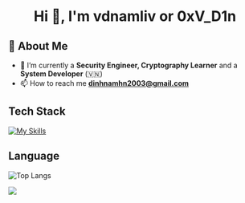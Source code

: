 <h1 align="center">Hi 👋, I'm vdnamliv or 0xV_D1n</h1>

## 🚀 About Me
- 🌱 I’m currently a **Security Engineer, Cryptography Learner** and a **System Developer** (🇻🇳)
- 📫 How to reach me **dinhnamhn2003@gmail.com**

## Tech Stack
[![My Skills](https://skillicons.dev/icons?i=kali,windows,go,py,c,cpp,bash,postgres,docker,&theme=dark)](https://skillicons.dev)

## Language
![Top Langs](https://github-readme-stats.vercel.app/api/top-langs/?username=vdnamliv&langs_count=8)

<picture>
  <source
    srcset="https://github-readme-stats.vercel.app/api?username=vdnamliv&show_icons=true&theme=dark"
    media="(prefers-color-scheme: dark)"
  />
  <source
    srcset="https://github-readme-stats.vercel.app/api?username=vdnamliv&show_icons=true"
    media="(prefers-color-scheme: light), (prefers-color-scheme: no-preference)"
  />
  <img src="https://github-readme-stats.vercel.app/api?username=vdnamliv&show_icons=true" />
</picture>
